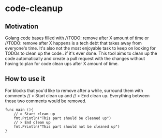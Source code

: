 # code-cleanup

## Motivation
Golang code bases filled with //TODO: remove after X amount of time or //TODO: remove after X happens is a tech debt that takes away from everyone's time. It's also not the most enjoyable task to keep on looking for TODOs to clean up the code.. if it's ever done. This tool aims to clean up the code automatically and create a pull request with the changes without having to plan for code clean ups after X amount of time.

## How to use it
For blocks that you'd like to remove after a while, surround them with comments // > Start clean up and // > End clean up. Everything between those two comments would be removed.
```
func main (){
	// > Start clean up
	fmt.Println("This part should be cleaned up")
	// > End clean up
	fmt.Println("This part should not be cleaned up")
}
```